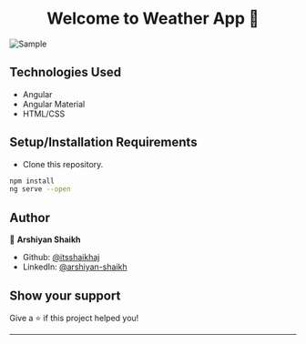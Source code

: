<h1 align="center">Welcome to Weather App 👋</h1>
<p>
</p>

![Sample](https://github.com/itsshaikhaj/Angular_Weather_App/blob/master/weather-app_.gif)


## Technologies Used
* Angular
* Angular Material
* HTML/CSS


## Setup/Installation Requirements
* Clone this repository.
```sh
npm install
ng serve --open
```

## Author

👤 **Arshiyan Shaikh**

* Github: [@itsshaikhaj](https://github.com/itsshaikhaj)
* LinkedIn: [@arshiyan-shaikh](https://linkedin.com/in/arshiyan-shaikh)

## Show your support

Give a ⭐️ if this project helped you!

***
